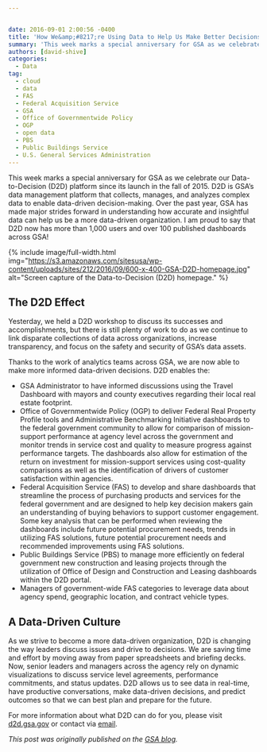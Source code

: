 ```yaml
---


date: 2016-09-01 2:00:56 -0400
title: 'How We&amp;#8217;re Using Data to Help Us Make Better Decisions'
summary: 'This week marks a special anniversary for GSA as we celebrate our Data-to-Decision (D2D) platform since its launch in the fall of 2015. D2D is GSA’sdata management platform that collects, manages, and analyzes complex data to enable data-driven decision-making. Over the past year, GSA has made major strides forward in understanding how accurate and'
authors: [david-shive]
categories:
  - Data
tag:
  - cloud
  - data
  - FAS
  - Federal Acquisition Service
  - GSA
  - Office of Governmentwide Policy
  - OGP
  - open data
  - PBS
  - Public Buildings Service
  - U.S. General Services Administration
---
```


This week marks a special anniversary for GSA as we celebrate our Data-to-Decision (D2D) platform since its launch in the fall of 2015. D2D is GSA’s data management platform that collects, manages, and analyzes complex data to enable data-driven decision-making. Over the past year, GSA has made major strides forward in understanding how accurate and insightful data can help us be a more data-driven organization. I am proud to say that D2D now has more than 1,000 users and over 100 published dashboards across GSA!


{% include image/full-width.html img="https://s3.amazonaws.com/sitesusa/wp-content/uploads/sites/212/2016/09/600-x-400-GSA-D2D-homepage.jpg" alt="Screen capture of the Data-to-Decision (D2D) homepage." %}

## The D2D Effect

Yesterday, we held a D2D workshop to discuss its successes and accomplishments, but there is still plenty of work to do as we continue to link disparate collections of data across organizations, increase transparency, and focus on the safety and security of GSA’s data assets.

Thanks to the work of analytics teams across GSA, we are now able to make more informed data-driven decisions. D2D enables the:

  * GSA Administrator to have informed discussions using the Travel Dashboard with mayors and county executives regarding their local real estate footprint.
  * Office of Governmentwide Policy (OGP) to deliver Federal Real Property Profile tools and Administrative Benchmarking Initiative dashboards to the federal government community to allow for comparison of mission-support performance at agency level across the government and monitor trends in service cost and quality to measure progress against performance targets. The dashboards also allow for estimation of the return on investment for mission-support services using cost-quality comparisons as well as the identification of drivers of customer satisfaction within agencies.
  * Federal Acquisition Service (FAS) to develop and share dashboards that streamline the process of purchasing products and services for the federal government and are designed to help key decision makers gain an understanding of buying behaviors to support customer engagement. Some key analysis that can be performed when reviewing the dashboards include future potential procurement needs, trends in utilizing FAS solutions, future potential procurement needs and recommended improvements using FAS solutions.
  * Public Buildings Service (PBS) to manage more efficiently on federal government new construction and leasing projects through the utilization of Office of Design and Construction and Leasing dashboards within the D2D portal.
  * Managers of government-wide FAS categories to leverage data about agency spend, geographic location, and contract vehicle types.

## A Data-Driven Culture

As we strive to become a more data-driven organization, D2D is changing the way leaders discuss issues and drive to decisions. We are saving time and effort by moving away from paper spreadsheets and briefing decks. Now, senior leaders and managers across the agency rely on dynamic visualizations to discuss service level agreements, performance commitments, and status updates. D2D allows us to see data in real-time, have productive conversations, make data-driven decisions, and predict outcomes so that we can best plan and prepare for the future.

For more information about what D2D can do for you, please visit [d2d.gsa.gov](https://d2d.gsa.gov/index.php) or contact via [email](mailto:AskD2D@gsa.gov).

_This post was originally published on the [GSA blog](https://www.gsa.gov/blog/)._